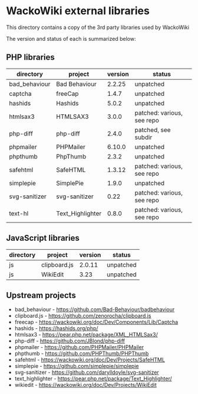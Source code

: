 WackoWiki external libraries
============================
This directory contains a copy of the 3rd party libraries used by WackoWiki

The version and status of each is summarized below:

## PHP libraries

| directory			| project			| version	| status |
| ----------------- | ----------------- | --------- | --------- |
| bad_behaviour		| Bad Behaviour		| 2.2.25	| unpatched |
| captcha			| freeCap			| 1.4.7		| unpatched |
| hashids			| Hashids			| 5.0.2		| unpatched |
| htmlsax3			| HTMLSAX3			| 3.0.0		| patched: various, see repo |
| php-diff			| php-diff			| 2.4.0		| patched, see subdir |
| phpmailer			| PHPMailer			| 6.10.0	| unpatched |
| phpthumb			| PhpThumb			| 2.3.2		| unpatched |
| safehtml			| SafeHTML			| 1.3.12	| patched: various, see repo |
| simplepie			| SimplePie			| 1.9.0		| unpatched |
| svg-sanitizer		| svg-sanitizer		| 0.22		| patched: various, see repo |
| text-hl			| Text_Highlighter	| 0.8.0		| patched: various, see repo |

## JavaScript libraries

| directory			| project			| version	| status |
| ----------------- | ----------------- | --------- | --------- |
| js				| clipboard.js		| 2.0.11	| unpatched |
| js				| WikiEdit			| 3.23		| unpatched |

Upstream projects
-----------------
- bad_behaviour		- https://github.com/Bad-Behaviour/badbehaviour
- clipboard.js		- https://github.com/zenorocha/clipboard.js
- freecap			- https://wackowiki.org/doc/Dev/Components/Lib/Captcha
- hashids			- https://hashids.org/php/
- htmlsax3			- https://pear.php.net/package/XML_HTMLSax3/
- php-diff			- https://github.com/JBlond/php-diff
- phpmailer			- https://github.com/PHPMailer/PHPMailer
- phpthumb			- https://github.com/PHPThumb/PHPThumb
- safehtml			- https://wackowiki.org/doc/Dev/Projects/SafeHTML
- simplepie			- https://github.com/simplepie/simplepie
- svg-sanitizer		- https://github.com/darylldoyle/svg-sanitizer
- text_highlighter	- https://pear.php.net/package/Text_Highlighter/
- wikiedit			- https://wackowiki.org/doc/Dev/Projects/WikiEdit
